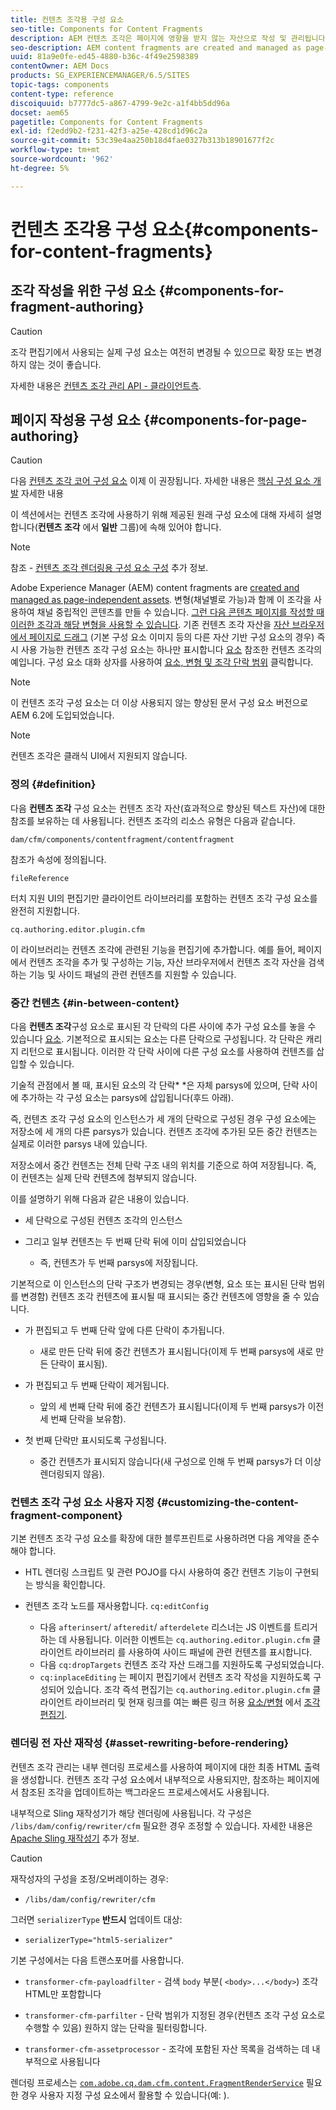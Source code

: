 ```yaml
---
title: 컨텐츠 조각용 구성 요소
seo-title: Components for Content Fragments
description: AEM 컨텐츠 조각은 페이지에 영향을 받지 않는 자산으로 작성 및 관리됩니다
seo-description: AEM content fragments are created and managed as page-independent assets
uuid: 81a9e0fe-ed45-4880-b36c-4f49e2598389
contentOwner: AEM Docs
products: SG_EXPERIENCEMANAGER/6.5/SITES
topic-tags: components
content-type: reference
discoiquuid: b7777dc5-a867-4799-9e2c-a1f4bb5dd96a
docset: aem65
pagetitle: Components for Content Fragments
exl-id: f2edd9b2-f231-42f3-a25e-428cd1d96c2a
source-git-commit: 53c39e4aa250b18d4fae0327b313b18901677f2c
workflow-type: tm+mt
source-wordcount: '962'
ht-degree: 5%

---
```


# 컨텐츠 조각용 구성 요소{#components-for-content-fragments}

## 조각 작성을 위한 구성 요소 {#components-for-fragment-authoring}

>[!CAUTION]
>
>조각 편집기에서 사용되는 실제 구성 요소는 여전히 변경될 수 있으므로 확장 또는 변경하지 않는 것이 좋습니다.

자세한 내용은 [컨텐츠 조각 관리 API - 클라이언트측](/help/sites-developing/customizing-content-fragments.md#the-content-fragment-management-api-client-side).

## 페이지 작성용 구성 요소 {#components-for-page-authoring}

>[!CAUTION]
>
>다음 [컨텐츠 조각 코어 구성 요소](https://helpx.adobe.com/experience-manager/core-components/using/content-fragment-component.html) 이제 이 권장됩니다. 자세한 내용은 [핵심 구성 요소 개발](https://helpx.adobe.com/experience-manager/core-components/using/developing.html) 자세한 내용
>
>이 섹션에서는 컨텐츠 조각에 사용하기 위해 제공된 원래 구성 요소에 대해 자세히 설명합니다(**컨텐츠 조각** 에서 **일반** 그룹)에 속해 있어야 합니다.

>[!NOTE]
>
>참조 - [컨텐츠 조각 렌더링용 구성 요소 구성](/help/sites-developing/content-fragments-config-components-rendering.md) 추가 정보.

Adobe Experience Manager (AEM) content fragments are [created and managed as page-independent assets](/help/assets/content-fragments/content-fragments.md). 변형(채널별로 가능)과 함께 이 조각을 사용하여 채널 중립적인 콘텐츠를 만들 수 있습니다. [그런 다음 콘텐츠 페이지를 작성할 때 이러한 조각과 해당 변형을 사용할 수 있습니다](/help/sites-authoring/content-fragments.md). 기존 컨텐츠 조각 자산을 [자산 브라우저에서 페이지로 드래그](/help/sites-authoring/content-fragments.md#adding-a-content-fragment-to-your-page) (기본 구성 요소 이미지 등의 다른 자산 기반 구성 요소의 경우) 즉시 사용 가능한 컨텐츠 조각 구성 요소는 하나만 표시합니다 [요소](/help/assets/content-fragments/content-fragments.md#constituent-parts-of-a-content-fragment) 참조한 컨텐츠 조각의 예입니다. 구성 요소 대화 상자를 사용하여 [요소, 변형 및 조각 단락 범위](/help/assets/content-fragments/content-fragments.md#constituent-parts-of-a-content-fragment) 클릭합니다.

>[!NOTE]
>
>이 컨텐츠 조각 구성 요소는 더 이상 사용되지 않는 향상된 문서 구성 요소 버전으로 AEM 6.2에 도입되었습니다.

>[!NOTE]
>
>컨텐츠 조각은 클래식 UI에서 지원되지 않습니다.

### 정의 {#definition}

다음 **컨텐츠 조각** 구성 요소는 컨텐츠 조각 자산(효과적으로 향상된 텍스트 자산)에 대한 참조를 보유하는 데 사용됩니다. 컨텐츠 조각의 리소스 유형은 다음과 같습니다.

`dam/cfm/components/contentfragment/contentfragment`

참조가 속성에 정의됩니다.

`fileReference`

터치 지원 UI의 편집기만 클라이언트 라이브러리를 포함하는 컨텐츠 조각 구성 요소를 완전히 지원합니다.

`cq.authoring.editor.plugin.cfm`

이 라이브러리는 컨텐츠 조각에 관련된 기능을 편집기에 추가합니다. 예를 들어, 페이지에서 컨텐츠 조각을 추가 및 구성하는 기능, 자산 브라우저에서 컨텐츠 조각 자산을 검색하는 기능 및 사이드 패널의 관련 컨텐츠를 지원할 수 있습니다.

### 중간 컨텐츠 {#in-between-content}

다음 **컨텐츠 조각**&#x200B;구성 요소로 표시된 각 단락의 다른 사이에 추가 구성 요소를 놓을 수 있습니다 [요소](/help/assets/content-fragments/content-fragments.md#constituent-parts-of-a-content-fragment). 기본적으로 표시되는 요소는 다른 단락으로 구성됩니다. 각 단락은 캐리지 리턴으로 표시됩니다. 이러한 각 단락 사이에 다른 구성 요소를 사용하여 컨텐츠를 삽입할 수 있습니다.

기술적 관점에서 볼 때, 표시된 요소의 각 단락* *은 자체 parsys에 있으며, 단락 사이에 추가하는 각 구성 요소는 parsys에 삽입됩니다(후드 아래).

즉, 컨텐츠 조각 구성 요소의 인스턴스가 세 개의 단락으로 구성된 경우 구성 요소에는 저장소에 세 개의 다른 parsys가 있습니다. 컨텐츠 조각에 추가된 모든 중간 컨텐츠는 실제로 이러한 parsys 내에 있습니다.

저장소에서 중간 컨텐츠는 전체 단락 구조 내의 위치를 기준으로 하여 저장됩니다. 즉, 이 컨텐츠는 실제 단락 컨텐츠에 첨부되지 않습니다.

이를 설명하기 위해 다음과 같은 내용이 있습니다.

* 세 단락으로 구성된 컨텐츠 조각의 인스턴스
* 그리고 일부 컨텐츠는 두 번째 단락 뒤에 이미 삽입되었습니다

   * 즉, 컨텐츠가 두 번째 parsys에 저장됩니다.

기본적으로 이 인스턴스의 단락 구조가 변경되는 경우(변형, 요소 또는 표시된 단락 범위를 변경함) 컨텐츠 조각 컨텐츠에 표시될 때 표시되는 중간 컨텐츠에 영향을 줄 수 있습니다.

* 가 편집되고 두 번째 단락 앞에 다른 단락이 추가됩니다.

   * 새로 만든 단락 뒤에 중간 컨텐츠가 표시됩니다(이제 두 번째 parsys에 새로 만든 단락이 표시됨).

* 가 편집되고 두 번째 단락이 제거됩니다.

   * 앞의 세 번째 단락 뒤에 중간 컨텐츠가 표시됩니다(이제 두 번째 parsys가 이전 세 번째 단락을 보유함).

* 첫 번째 단락만 표시되도록 구성됩니다.

   * 중간 컨텐츠가 표시되지 않습니다(새 구성으로 인해 두 번째 parsys가 더 이상 렌더링되지 않음).

### 컨텐츠 조각 구성 요소 사용자 지정 {#customizing-the-content-fragment-component}

기본 컨텐츠 조각 구성 요소를 확장에 대한 블루프린트로 사용하려면 다음 계약을 준수해야 합니다.

* HTL 렌더링 스크립트 및 관련 POJO를 다시 사용하여 중간 컨텐츠 기능이 구현되는 방식을 확인합니다.
* 컨텐츠 조각 노드를 재사용합니다. `cq:editConfig`

   * 다음 `afterinsert`/ `afteredit`/ `afterdelete` 리스너는 JS 이벤트를 트리거하는 데 사용됩니다. 이러한 이벤트는 `cq.authoring.editor.plugin.cfm` 클라이언트 라이브러리 를 사용하여 사이드 패널에 관련 컨텐츠를 표시합니다.
   * 다음 `cq:dropTargets` 컨텐츠 조각 자산 드래그를 지원하도록 구성되었습니다.
   * `cq:inplaceEditing` 는 페이지 편집기에서 컨텐츠 조각 작성을 지원하도록 구성되어 있습니다. 조각 즉석 편집기는 `cq.authoring.editor.plugin.cfm` 클라이언트 라이브러리 및 현재 링크를 여는 빠른 링크 허용 [요소/변형](/help/assets/content-fragments/content-fragments.md#constituent-parts-of-a-content-fragment) 에서 [조각 편집기](/help/assets/content-fragments/content-fragments-variations.md).

### 렌더링 전 자산 재작성 {#asset-rewriting-before-rendering}

컨텐츠 조각 관리는 내부 렌더링 프로세스를 사용하여 페이지에 대한 최종 HTML 출력을 생성합니다. 컨텐츠 조각 구성 요소에서 내부적으로 사용되지만, 참조하는 페이지에서 참조된 조각을 업데이트하는 백그라운드 프로세스에서도 사용됩니다.

내부적으로 Sling 재작성기가 해당 렌더링에 사용됩니다. 각 구성은 `/libs/dam/config/rewriter/cfm` 필요한 경우 조정할 수 있습니다. 자세한 내용은 [Apache Sling 재작성기](https://sling.apache.org/documentation/bundles/output-rewriting-pipelines-org-apache-sling-rewriter.html) 추가 정보.

>[!CAUTION]
>
>재작성자의 구성을 조정/오버레이하는 경우:
>
>* `/libs/dam/config/rewriter/cfm`
>
>그러면 `serializerType` **반드시** 업데이트 대상:
>
>* `serializerType="html5-serializer"`


기본 구성에서는 다음 트랜스포머를 사용합니다.

* `transformer-cfm-payloadfilter` - 검색 `body` 부분( `<body>...</body>`) 조각 HTML만 포함합니다

* `transformer-cfm-parfilter` - 단락 범위가 지정된 경우(컨텐츠 조각 구성 요소로 수행할 수 있음) 원하지 않는 단락을 필터링합니다.
* `transformer-cfm-assetprocessor` - 조각에 포함된 자산 목록을 검색하는 데 내부적으로 사용됩니다

렌더링 프로세스는 [`com.adobe.cq.dam.cfm.content.FragmentRenderService`](https://helpx.adobe.com/experience-manager/6-5/sites/developing/using/reference-materials/javadoc/com/adobe/cq/dam/cfm/ContentFragment.html) 필요한 경우 사용자 지정 구성 요소에서 활용할 수 있습니다(예: ).
